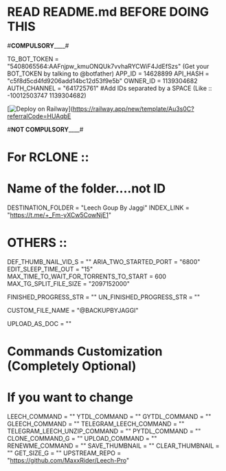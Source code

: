 # READ README.md BEFORE DOING THIS


#________COMPULSORY____________#

TG_BOT_TOKEN = "5408065564:AAFnjpw_kmuONQUk7vvhaRYCWiF4JdEfSzs"   (Get your BOT_TOKEN by talking to @botfather)
APP_ID = 14628899
API_HASH = "c5f8d5cd4fd9206add14bc12d53f9e5b"
OWNER_ID = 1139304682
AUTH_CHANNEL = "641725761" #Add IDs separated by a SPACE (Like :: -10012503747 1139304682)


[![Deploy on Railway](https://railway.app/button.svg)](https://railway.app/new/template/Au3s0C?referralCode=HUAqbE

#________NOT COMPULSORY____________#

# For RCLONE ::
# Name of the folder....not ID
DESTINATION_FOLDER = "Leech Goup By Jaggi"
INDEX_LINK = "https://t.me/+_Fm-yXCw5CowNjE1"

# OTHERS ::
DEF_THUMB_NAIL_VID_S = ""
ARIA_TWO_STARTED_PORT = "6800"
EDIT_SLEEP_TIME_OUT = "15"
MAX_TIME_TO_WAIT_FOR_TORRENTS_TO_START = 600
MAX_TG_SPLIT_FILE_SIZE = "2097152000"

FINISHED_PROGRESS_STR = ""
UN_FINISHED_PROGRESS_STR = ""

CUSTOM_FILE_NAME = "@BACKUPBYJAGGI"

UPLOAD_AS_DOC = ""

# Commands Customization (Completely Optional)
# If you want to change
LEECH_COMMAND = ""
YTDL_COMMAND = ""
GYTDL_COMMAND = ""
GLEECH_COMMAND = ""
TELEGRAM_LEECH_COMMAND = ""
TELEGRAM_LEECH_UNZIP_COMMAND = ""
PYTDL_COMMAND = ""
CLONE_COMMAND_G = ""
UPLOAD_COMMAND = ""
RENEWME_COMMAND = ""
SAVE_THUMBNAIL = ""
CLEAR_THUMBNAIL = ""
GET_SIZE_G = ""
UPSTREAM_REPO = "https://github.com/MaxxRider/Leech-Pro"
